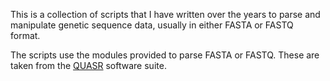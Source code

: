 This is a collection of scripts that I have written over the years to parse and manipulate genetic sequence data, usually in either FASTA or FASTQ format.

The scripts use the modules provided to parse FASTA or FASTQ. These are taken from the [QUASR](https://github.com/simonjwatson/QUASR) software suite.
